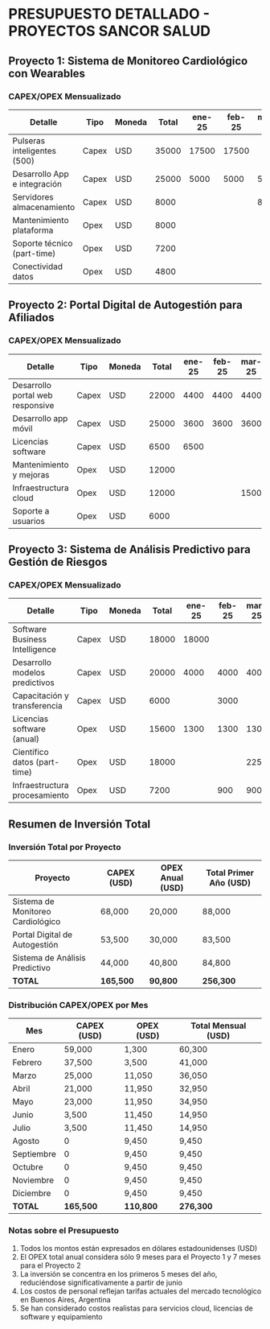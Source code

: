 # PRESUPUESTO DETALLADO - PROYECTOS SANCOR SALUD

## Proyecto 1: Sistema de Monitoreo Cardiológico con Wearables

### CAPEX/OPEX Mensualizado

| Detalle | Tipo | Moneda | Total | ene-25 | feb-25 | mar-25 | abr-25 | may-25 | jun-25 | jul-25 | ago-25 | sept-25 | oct-25 | nov-25 | dic-25 |
|---------|------|--------|-------|--------|--------|--------|--------|--------|--------|--------|--------|---------|--------|--------|--------|
| Pulseras inteligentes (500) | Capex | USD | 35000 | 17500 | 17500 | | | | | | | | | | |
| Desarrollo App e integración | Capex | USD | 25000 | 5000 | 5000 | 5000 | 5000 | 5000 | | | | | | | |
| Servidores almacenamiento | Capex | USD | 8000 | | | 8000 | | | | | | | | | |
| Mantenimiento plataforma | Opex | USD | 8000 | | | | 1000 | 1000 | 1000 | 1000 | 1000 | 1000 | 1000 | 1000 | 1000 |
| Soporte técnico (part-time) | Opex | USD | 7200 | | | | 900 | 900 | 900 | 900 | 900 | 900 | 900 | 900 | 900 |
| Conectividad datos | Opex | USD | 4800 | | | | 600 | 600 | 600 | 600 | 600 | 600 | 600 | 600 | 600 |

## Proyecto 2: Portal Digital de Autogestión para Afiliados

### CAPEX/OPEX Mensualizado

| Detalle | Tipo | Moneda | Total | ene-25 | feb-25 | mar-25 | abr-25 | may-25 | jun-25 | jul-25 | ago-25 | sept-25 | oct-25 | nov-25 | dic-25 |
|---------|------|--------|-------|--------|--------|--------|--------|--------|--------|--------|--------|---------|--------|--------|--------|
| Desarrollo portal web responsive | Capex | USD | 22000 | 4400 | 4400 | 4400 | 4400 | 4400 | | | | | | | |
| Desarrollo app móvil | Capex | USD | 25000 | 3600 | 3600 | 3600 | 3600 | 3600 | 3500 | 3500 | | | | | |
| Licencias software | Capex | USD | 6500 | 6500 | | | | | | | | | | | |
| Mantenimiento y mejoras | Opex | USD | 12000 | | | | | | 2000 | 2000 | 2000 | 2000 | 2000 | 2000 | 2000 |
| Infraestructura cloud | Opex | USD | 12000 | | | 1500 | 1500 | 1500 | 1500 | 1500 | 1500 | 1500 | 1500 | 1500 | 1500 |
| Soporte a usuarios | Opex | USD | 6000 | | | | | | 1000 | 1000 | 1000 | 1000 | 1000 | 1000 | 1000 |

## Proyecto 3: Sistema de Análisis Predictivo para Gestión de Riesgos

### CAPEX/OPEX Mensualizado

| Detalle | Tipo | Moneda | Total | ene-25 | feb-25 | mar-25 | abr-25 | may-25 | jun-25 | jul-25 | ago-25 | sept-25 | oct-25 | nov-25 | dic-25 |
|---------|------|--------|-------|--------|--------|--------|--------|--------|--------|--------|--------|---------|--------|--------|--------|
| Software Business Intelligence | Capex | USD | 18000 | 18000 | | | | | | | | | | | |
| Desarrollo modelos predictivos | Capex | USD | 20000 | 4000 | 4000 | 4000 | 4000 | 4000 | | | | | | | |
| Capacitación y transferencia | Capex | USD | 6000 | | 3000 | | | 3000 | | | | | | | |
| Licencias software (anual) | Opex | USD | 15600 | 1300 | 1300 | 1300 | 1300 | 1300 | 1300 | 1300 | 1300 | 1300 | 1300 | 1300 | 1300 |
| Científico datos (part-time) | Opex | USD | 18000 | | | 2250 | 2250 | 2250 | 2250 | 2250 | 2250 | 2250 | 2250 | 2250 | 2250 |
| Infraestructura procesamiento | Opex | USD | 7200 | | 900 | 900 | 900 | 900 | 900 | 900 | 900 | 900 | 900 | 900 | 900 |

## Resumen de Inversión Total

### Inversión Total por Proyecto

| Proyecto | CAPEX (USD) | OPEX Anual (USD) | Total Primer Año (USD) |
|----------|-------------|------------------|------------------------|
| Sistema de Monitoreo Cardiológico | 68,000 | 20,000 | 88,000 |
| Portal Digital de Autogestión | 53,500 | 30,000 | 83,500 |
| Sistema de Análisis Predictivo | 44,000 | 40,800 | 84,800 |
| **TOTAL** | **165,500** | **90,800** | **256,300** |

### Distribución CAPEX/OPEX por Mes

| Mes | CAPEX (USD) | OPEX (USD) | Total Mensual (USD) |
|-----|-------------|------------|---------------------|
| Enero | 59,000 | 1,300 | 60,300 |
| Febrero | 37,500 | 3,500 | 41,000 |
| Marzo | 25,000 | 11,050 | 36,050 |
| Abril | 21,000 | 11,950 | 32,950 |
| Mayo | 23,000 | 11,950 | 34,950 |
| Junio | 3,500 | 11,450 | 14,950 |
| Julio | 3,500 | 11,450 | 14,950 |
| Agosto | 0 | 9,450 | 9,450 |
| Septiembre | 0 | 9,450 | 9,450 |
| Octubre | 0 | 9,450 | 9,450 |
| Noviembre | 0 | 9,450 | 9,450 |
| Diciembre | 0 | 9,450 | 9,450 |
| **TOTAL** | **165,500** | **110,800** | **276,300** |

### Notas sobre el Presupuesto

1. Todos los montos están expresados en dólares estadounidenses (USD)
2. El OPEX total anual considera sólo 9 meses para el Proyecto 1 y 7 meses para el Proyecto 2
3. La inversión se concentra en los primeros 5 meses del año, reduciéndose significativamente a partir de junio
4. Los costos de personal reflejan tarifas actuales del mercado tecnológico en Buenos Aires, Argentina
5. Se han considerado costos realistas para servicios cloud, licencias de software y equipamiento